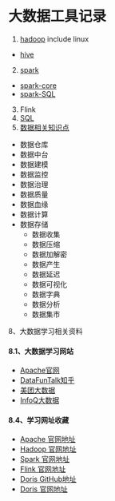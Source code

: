 #  大数据工具记录
1. [hadoop](https://github.com/lingithublearn/bigdata-tools/blob/main/hadoop.md) include linux
  - [hive](https://github.com/lingithublearn/bigdata-tools/blob/main/hadoop/hive.md)
2. [spark](https://github.com/lingithublearn/bigdata-tools/blob/main/spark.md)
 - [spark-core](https://github.com/lingithublearn/bigdata-tools/blob/main/spark/spark-core.md)
 - [spark-SQL](https://github.com/lingithublearn/bigdata-tools/blob/main/spark/spark-SQL.md)
3. Flink
4. [SQL](https://github.com/lingithublearn/bigdata-tools/blob/main/SQL.md)
5. [数据相关知识点](https://github.com/lingithublearn/bigdata-tools/blob/main/%E6%95%B0%E6%8D%AE%E5%88%86%E6%9E%90/data.md)
 - 数据仓库
 - 数据中台
 - 数据建模
 - 数据监控
 - 数据治理
 - 数据质量
 - 数据血缘
 - 数据计算
 - 数据存储
    - 数据收集
    - 数据压缩
    - 数据加解密
    - 数据产生
    - 数据延迟
    - 数据可视化
    - 数据字典
    - 数据分析
    - 数据集市

 8、大数据学习相关资料
####  8.1、大数据学习网站
 * [Apache官网](http://www.apache.org/)
 * [DataFunTalk知乎](https://www.zhihu.com/org/datafuntalk/posts)
 * [美团大数据](https://tech.meituan.com/tags/%E5%A4%A7%E6%95%B0%E6%8D%AE.html)
 * [InfoQ大数据](https://www.infoq.cn/topic/bigdata)

#### 8.4、学习网址收藏
* [Apache 官网地址](https://www.apache.org/)
* [Hadoop 官网地址](http://hadoop.apache.org/)
* [Spark 官网地址](http://spark.apache.org/)
* [Flink 官网地址](http://flink.apache.org/)
* [Doris GitHub地址](https://github.com/apache/incubator-doris/wiki)
* [Doris 官网地址](http://doris.apache.org/master/zh-CN/)

